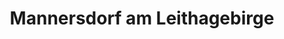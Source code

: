 ---
title: Mannersdorf am Leithagebirge
url: /mannersdorf-am-leithagebirge/
latitude: 47.975
longitude: 16.606
---